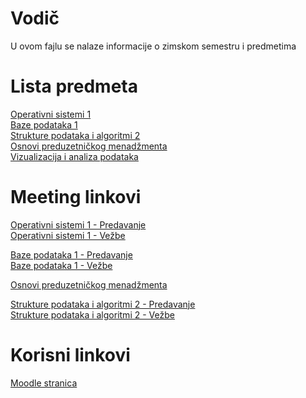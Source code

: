 # Vodič
U ovom fajlu se nalaze informacije o zimskom semestru i predmetima

# Lista predmeta
[Operativni sistemi 1][os1]  
[Baze podataka 1][bp1]  
[Strukture podataka i algoritmi 2][spa2]  
[Osnovi preduzetničkog menadžmenta][opm]  
[Vizualizacija i analiza podataka][vap]  

# Meeting linkovi
[Operativni sistemi 1 - Predavanje][meeting-os1-p]  
[Operativni sistemi 1 - Vežbe][meeting-os1-v]
  
[Baze podataka 1 - Predavanje][meeting-bp1-p]  
[Baze podataka 1 - Vežbe][meeting-bp1-v]  

[Osnovi preduzetničkog menadžmenta][meeting-opm]  

[Strukture podataka i algoritmi 2 - Predavanje][meeting-spa2-p]  
[Strukture podataka i algoritmi 2 - Vežbe][meeting-spa2-v]  

# Korisni linkovi
[Moodle stranica][moodle stranica]



[//]: # (---------------------------------------------------------)

[//]: # (-------------U ovom delu se nalaze reference-------------)

[//]: # (---------------------------------------------------------)



[//]: # ( Lista predmeta reference )

[os1]: ./OS1/Vodi%C4%8D_predmet.md#vodi%C4%8D

[bp1]: ./BP1/Vodi%C4%8D_predmet.md#vodi%C4%8D

[spa2]: ./SPA2/Vodi%C4%8D_predmet.md#vodi%C4%8D

[opm]: ./OPM/Vodi%C4%8D_predmet.md#vodi%C4%8D

[vap]: ./VAP/Vodi%C4%8D_predmet.md#vodi%C4%8D


[//]: # ( Meeting reference )

[meeting-opm]: http://bbb.pmf.kg.ac.rs/b/sne-1um-5tv-wsg


[meeting-spa2-p]: http://bbb.pmf.kg.ac.rs/b/bob-yyt-4xc

[meeting-spa2-v]: https://classroom.google.com/c/MTQ5NzI1MzI3MzIw


[meeting-bp1-p]: https://bbb.pmf.kg.ac.rs/b/ana-h6e-wsh-kfa

[meeting-bp1-v]: https://imi.pmf.kg.ac.rs/moodle/mod/bigbluebuttonbn/view.php?id=9173


[meeting-os1-p]: http://bbb.pmf.kg.ac.rs/b/mil-mb4-qvc-l5u

[meeting-os1-v]: https://bbb.pmf.kg.ac.rs/b/fil-lu5-kjk-fag



[//]: # ( Korisni linkovi reference )

[moodle stranica]: https://imi.pmf.kg.ac.rs/moodle/course/index.php?categoryid=97